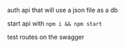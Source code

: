 auth api that will use a json file as a db

start api with `npm i && npm start`

test routes on the swagger
